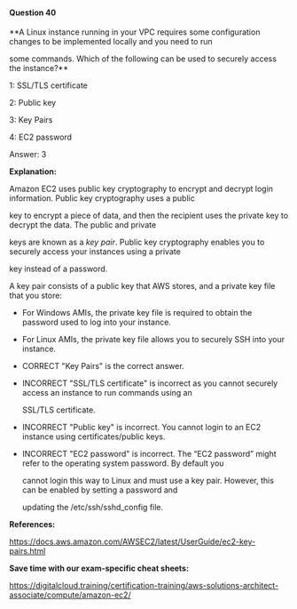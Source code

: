 #### Question  40


**A Linux instance running in your VPC requires some configuration changes to be implemented locally and you need to run

some commands. Which of the following can be used to securely access the instance?**


1: SSL/TLS certificate


2: Public key


3: Key Pairs


4: EC2 password


Answer: 3


**Explanation:**


Amazon EC2 uses public key cryptography to encrypt and decrypt login information. Public key cryptography uses a public

key to encrypt a piece of data, and then the recipient uses the private key to decrypt the data. The public and private

keys are known as a _key pair_. Public key cryptography enables you to securely access your instances using a private

key instead of a password.


A key pair consists of a public key that AWS stores, and a private key file that you store:


- For Windows AMIs, the private key file is required to obtain the password used to log into your instance.

- For Linux AMIs, the private key file allows you to securely SSH into your instance.


- CORRECT "Key Pairs" is the correct answer.


- INCORRECT "SSL/TLS certificate" is incorrect as you cannot securely access an instance to run commands using an

  SSL/TLS certificate.


- INCORRECT "Public key" is incorrect. You cannot login to an EC2 instance using certificates/public keys.


- INCORRECT "EC2 password" is incorrect. The “EC2 password” might refer to the operating system password. By default you

  cannot login this way to Linux and must use a key pair. However, this can be enabled by setting a password and

  updating the /etc/ssh/sshd_config file.


**References:**


https://docs.aws.amazon.com/AWSEC2/latest/UserGuide/ec2-key-pairs.html


**Save time with our exam-specific cheat sheets:**


https://digitalcloud.training/certification-training/aws-solutions-architect-associate/compute/amazon-ec2/

